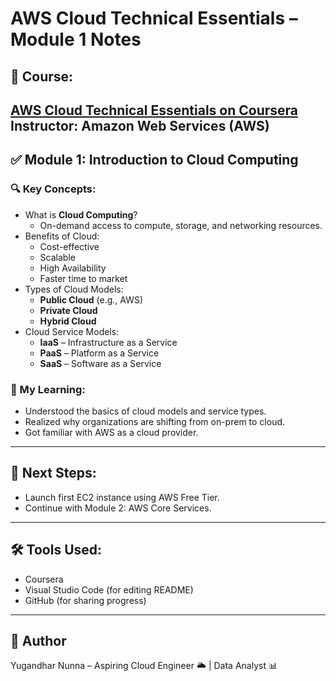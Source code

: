 # AWS Cloud Technical Essentials – Module 1 Notes
## 📘 Course:
[AWS Cloud Technical Essentials on Coursera](https://www.coursera.org/learn/aws-cloud-technical-essentials)  
Instructor: Amazon Web Services (AWS)
---
## ✅ Module 1: Introduction to Cloud Computing
### 🔍 Key Concepts:
- What is **Cloud Computing**?
  - On-demand access to compute, storage, and networking resources.
- Benefits of Cloud:
  - Cost-effective
  - Scalable
  - High Availability
  - Faster time to market
- Types of Cloud Models:
  - **Public Cloud** (e.g., AWS)
  - **Private Cloud**
  - **Hybrid Cloud**
- Cloud Service Models:
  - **IaaS** – Infrastructure as a Service
  - **PaaS** – Platform as a Service
  - **SaaS** – Software as a Service
### 🧠 My Learning:
- Understood the basics of cloud models and service types.
- Realized why organizations are shifting from on-prem to cloud.
- Got familiar with AWS as a cloud provider.
---
## 📌 Next Steps:
- Launch first EC2 instance using AWS Free Tier.
- Continue with Module 2: AWS Core Services.
---
## 🛠 Tools Used:
- Coursera
- Visual Studio Code (for editing README)
- GitHub (for sharing progress)
---
## 📎 Author
Yugandhar Nunna – Aspiring Cloud Engineer 🌥️ | Data Analyst 📊  

